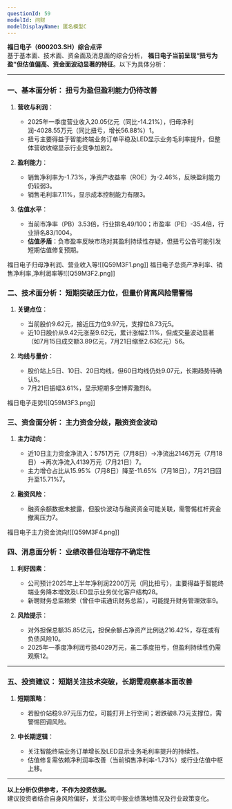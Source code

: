 ```yaml
---
questionId: 59
modelId: 问财
modelDisplayName: 匿名模型C
---
```

**福日电子（600203.SH）综合点评**  
基于基本面、技术面、资金面及消息面的综合分析， **福日电子当前呈现“扭亏为盈”但估值偏高、资金面波动显著的特征**。以下为具体分析：

---

### 一、基本面分析： **扭亏为盈但盈利能力仍待改善**

1. **营收与利润**：
    
    - 2025年一季度营业收入20.05亿元（同比-14.21%），归母净利润-4028.55万元（同比扭亏，增长56.88%）1。
    - 扭亏主要得益于智能终端业务订单平稳及LED显示业务毛利率提升，但整体营收收缩显示行业竞争加剧2。
2. **盈利能力**：
    
    - 销售净利率为-1.73%，净资产收益率（ROE）为-2.46%，反映盈利能力仍较弱3。
    - 销售毛利率7.11%，显示成本控制能力有限3。
3. **估值水平**：
    
    - 当前市净率（PB）3.53倍，行业排名49/100；市盈率（PE）-35.4倍，行业排名83/1004。
    - **估值矛盾**：负市盈率反映市场对其盈利持续性存疑，但扭亏公告可能引发短期估值修复预期。

福日电子归母净利润、营业收入等![[Q59M3F1.png]]
福日电子总资产净利率、销售净利率,净利润率等![[Q59M3F2.png]]
### 二、技术面分析： **短期突破压力位，但量价背离风险需警惕**

1. **关键点位**：
    
    - 当前股价9.62元，接近压力位9.97元，支撑位8.73元5。
    - 近10日股价从9.42元涨至9.62元，累计涨幅2.11%，但成交量波动显著（如7月15日成交额3.89亿元，7月21日缩至2.63亿元）56。
2. **均线与量价**：
    
    - 股价站上5日、10日、20日均线，但60日均线仍处9.07元，长期趋势待确认5。
    - 7月21日振幅3.61%，显示短期多空博弈激烈6。

福日电子走势![[Q59M3F3.png]]
### 三、资金面分析： **主力资金分歧，融资资金波动**

1. **主力动向**：
    
    - 近10日主力资金净流入：5751万元（7月8日）→净流出2146万元（7月18日）→再次净流入4139万元（7月21日）7。
    - 主力增仓占比从15.95%（7月8日）降至-11.65%（7月18日），7月21日回升至15.71%7。
2. **融资风险**：
    
    - 融资余额数据未披露，但股价波动与融资资金可能关联，需警惕杠杆资金撤离压力7。

福日电子主力资金流向![[Q59M3F4.png]]
### 四、消息面分析： **业绩改善但治理存不确定性**

1. **利好因素**：
    
    - 公司预计2025年上半年净利润2200万元（同比扭亏），主要得益于智能终端业务降本增效及LED显示业务优化客户结构28。
    - 新聘财务总监赖荣（曾任中诺通讯财务总监），可能提升财务管理效率9。
2. **风险提示**：
    
    - 对外担保总额35.85亿元，担保余额占净资产比例达216.42%，存在或有负债风险10。
    - 2025年一季度净利润亏损4029万元，虽二季度扭亏，但盈利持续性仍需观察12。

---

### 五、投资建议： **短期关注技术突破，长期需观察基本面改善**

1. **短期策略**：
    
    - 若股价站稳9.97元压力位，可能打开上行空间；若跌破8.73元支撑位，需警惕回调风险。
2. **中长期逻辑**：
    
    - 关注智能终端业务订单增长及LED显示业务毛利率提升的持续性。
    - 估值修复需依赖净利润率改善（当前销售净利率-1.73%）或行业估值中枢上移。

---

**以上分析仅供参考，不作为投资依据。**  
建议投资者结合自身风险偏好，关注公司中报业绩落地情况及行业政策变化。